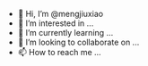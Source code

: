 - 👋 Hi, I’m @mengjiuxiao
- 👀 I’m interested in ...
- 🌱 I’m currently learning ...
- 💞️ I’m looking to collaborate on ...
- 📫 How to reach me ...

<!---
mengjiuxiao/mengjiuxiao is a ✨ special ✨ repository because its `README.md` (this file) appears on your GitHub profile.
You can click the Preview link to take a look at your changes.
--->
